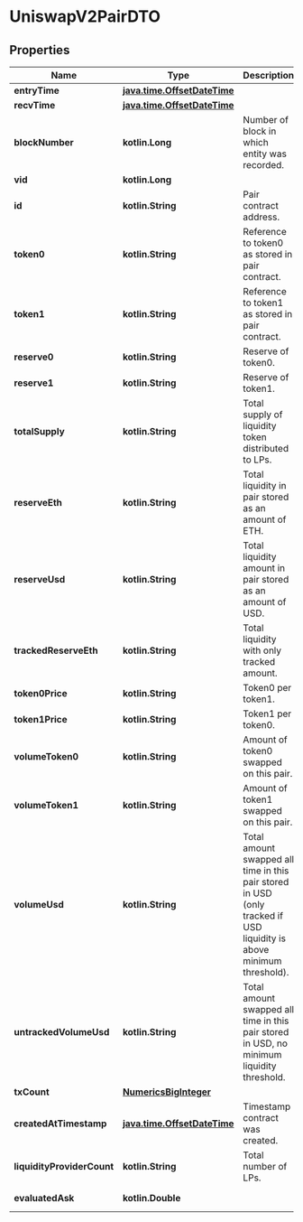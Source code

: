 
# UniswapV2PairDTO

## Properties
Name | Type | Description | Notes
------------ | ------------- | ------------- | -------------
**entryTime** | [**java.time.OffsetDateTime**](java.time.OffsetDateTime.md) |  |  [optional]
**recvTime** | [**java.time.OffsetDateTime**](java.time.OffsetDateTime.md) |  |  [optional]
**blockNumber** | **kotlin.Long** | Number of block in which entity was recorded. |  [optional]
**vid** | **kotlin.Long** |  |  [optional]
**id** | **kotlin.String** | Pair contract address. |  [optional]
**token0** | **kotlin.String** | Reference to token0 as stored in pair contract. |  [optional]
**token1** | **kotlin.String** | Reference to token1 as stored in pair contract. |  [optional]
**reserve0** | **kotlin.String** | Reserve of token0. |  [optional]
**reserve1** | **kotlin.String** | Reserve of token1. |  [optional]
**totalSupply** | **kotlin.String** | Total supply of liquidity token distributed to LPs. |  [optional]
**reserveEth** | **kotlin.String** | Total liquidity in pair stored as an amount of ETH. |  [optional]
**reserveUsd** | **kotlin.String** | Total liquidity amount in pair stored as an amount of USD. |  [optional]
**trackedReserveEth** | **kotlin.String** | Total liquidity with only tracked amount. |  [optional]
**token0Price** | **kotlin.String** | Token0 per token1. |  [optional]
**token1Price** | **kotlin.String** | Token1 per token0. |  [optional]
**volumeToken0** | **kotlin.String** | Amount of token0 swapped on this pair. |  [optional]
**volumeToken1** | **kotlin.String** | Amount of token1 swapped on this pair. |  [optional]
**volumeUsd** | **kotlin.String** | Total amount swapped all time in this pair stored in USD (only tracked if USD liquidity is above minimum threshold). |  [optional]
**untrackedVolumeUsd** | **kotlin.String** | Total amount swapped all time in this pair stored in USD, no minimum liquidity threshold. |  [optional]
**txCount** | [**NumericsBigInteger**](NumericsBigInteger.md) |  |  [optional]
**createdAtTimestamp** | [**java.time.OffsetDateTime**](java.time.OffsetDateTime.md) | Timestamp contract was created. |  [optional]
**liquidityProviderCount** | **kotlin.String** | Total number of LPs. |  [optional]
**evaluatedAsk** | **kotlin.Double** |  |  [optional] [readonly]




